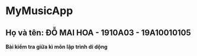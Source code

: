# MyMusicApp
## Họ và tên: ĐỖ MAI HOA - 1910A03 - 19A10010105
**Bài kiểm tra giữa kì môn lập trình di dộng**

